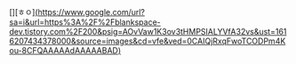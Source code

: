 [][ㅎㅇ][(https://www.google.com/url?sa=i&url=https%3A%2F%2Fblankspace-dev.tistory.com%2F200&psig=AOvVaw1K3ov3tHMPSIALYVfA32vs&ust=1616207434378000&source=images&cd=vfe&ved=0CAIQjRxqFwoTCODPm4Kou-8CFQAAAAAdAAAAABAD)](https://youtu.be/4UUYdpEzNs8)
